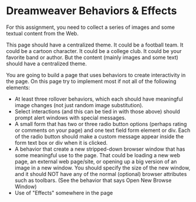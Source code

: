Dreamweaver Behaviors & Effects
===============================

For this assignment, you need to collect a series of images and some textual content from the Web.

This page should have a centralized theme. It could be a football team. It could be a cartoon character. It could be a college club. It could be your favorite band or author. But the content (mainly images and some text) should have a centralized theme.

You are going to build a page that uses behaviors to create interactivity in the page. On this page try to implement most if not all of the following elements:


* At least three rollover behaviors, which each should have meaningful image changes (not just random image substitution).
* Select interactions (and this can be tied in with those above) should prompt alert windows with special messages.
* A small form that has two or three radio button options (perhaps rating or comments on your page) and one text field form element or div. Each of the radio button should make a custom message appear inside the form text box or div when it is clicked.
* A behavior that create a new stripped-down browser window that has some meaningful use to the page. That could be loading a new web page, an external web page/site, or opening up a big version of an image in a new window. You should specify the size of the new window, and it should NOT have any of the normal (optional) browser attributes such as toolbars. (See the behavior that says Open New Browse Window)
* Use of "Effects" somewhere in the page

